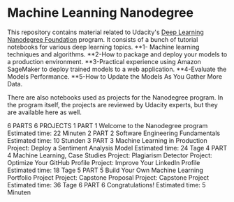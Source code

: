 # Machine Leanning Nanodegree



This repository contains material related to Udacity's [Deep Learning Nanodegree Foundation](https://www.udacity.com/course/deep-learning-nanodegree-foundation--nd101) program. It consists of a bunch of tutorial notebooks for various deep learning topics. 
**1- Machine learning techniques and algorithms.
**2-How to package and deploy your models to a production environment.
**3-Practical experience using Amazon SageMaker to deploy trained models to a web application.
**4-Evaluate the Models Performance.
**5-How to Update the Models As You Gather More Data.


There are also notebooks used as projects for the Nanodegree program. In the program itself, the projects are reviewed by Udacity experts, but they are available here as well.

6 PARTS
6 PROJECTS
1
PART 1
Welcome to the Nanodegree program
Estimated time: 22 Minuten
2
PART 2
Software Engineering Fundamentals
Estimated time: 10 Stunden
3
PART 3
Machine Learning in Production
Project: Deploy a Sentiment Analysis Model
Estimated time: 24 Tage
4
PART 4
Machine Learning, Case Studies
Project: Plagiarism Detector
Project: Optimize Your GitHub Profile
Project: Improve Your LinkedIn Profile
Estimated time: 18 Tage
5
PART 5
Build Your Own Machine Learning Portfolio Project
Project: Capstone Proposal
Project: Capstone Project
Estimated time: 36 Tage
6
PART 6
Congratulations!
Estimated time: 5 Minuten
